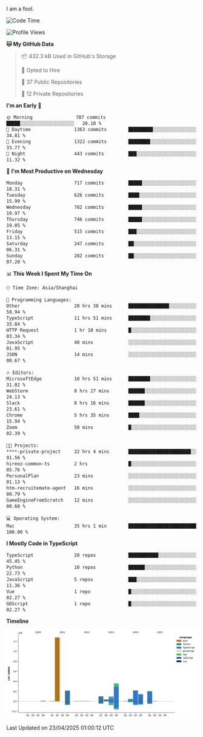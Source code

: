 I am a fool.

<!--START_SECTION:waka-->
![Code Time](http://img.shields.io/badge/Code%20Time-2%2C917%20hrs%2033%20mins-blue)

![Profile Views](http://img.shields.io/badge/Profile%20Views-2-blue)

**🐱 My GitHub Data** 

> 📦 432.3 kB Used in GitHub's Storage 
 > 
> 💼 Opted to Hire
 > 
> 📜 37 Public Repositories 
 > 
> 🔑 12 Private Repositories 
 > 
**I'm an Early 🐤** 

```text
🌞 Morning                787 commits         █████░░░░░░░░░░░░░░░░░░░░   20.10 % 
🌆 Daytime                1363 commits        █████████░░░░░░░░░░░░░░░░   34.81 % 
🌃 Evening                1322 commits        ████████░░░░░░░░░░░░░░░░░   33.77 % 
🌙 Night                  443 commits         ███░░░░░░░░░░░░░░░░░░░░░░   11.32 % 
```
📅 **I'm Most Productive on Wednesday** 

```text
Monday                   717 commits         █████░░░░░░░░░░░░░░░░░░░░   18.31 % 
Tuesday                  626 commits         ████░░░░░░░░░░░░░░░░░░░░░   15.99 % 
Wednesday                782 commits         █████░░░░░░░░░░░░░░░░░░░░   19.97 % 
Thursday                 746 commits         █████░░░░░░░░░░░░░░░░░░░░   19.05 % 
Friday                   515 commits         ███░░░░░░░░░░░░░░░░░░░░░░   13.15 % 
Saturday                 247 commits         ██░░░░░░░░░░░░░░░░░░░░░░░   06.31 % 
Sunday                   282 commits         ██░░░░░░░░░░░░░░░░░░░░░░░   07.20 % 
```


📊 **This Week I Spent My Time On** 

```text
🕑︎ Time Zone: Asia/Shanghai

💬 Programming Languages: 
Other                    20 hrs 38 mins      ███████████████░░░░░░░░░░   58.94 % 
TypeScript               11 hrs 51 mins      ████████░░░░░░░░░░░░░░░░░   33.84 % 
HTTP Request             1 hr 10 mins        █░░░░░░░░░░░░░░░░░░░░░░░░   03.34 % 
JavaScript               40 mins             ░░░░░░░░░░░░░░░░░░░░░░░░░   01.95 % 
JSON                     14 mins             ░░░░░░░░░░░░░░░░░░░░░░░░░   00.67 % 

🔥 Editors: 
MicrosoftEdge            10 hrs 51 mins      ████████░░░░░░░░░░░░░░░░░   31.02 % 
WebStorm                 8 hrs 27 mins       ██████░░░░░░░░░░░░░░░░░░░   24.13 % 
Slack                    8 hrs 16 mins       ██████░░░░░░░░░░░░░░░░░░░   23.61 % 
Chrome                   5 hrs 35 mins       ████░░░░░░░░░░░░░░░░░░░░░   15.94 % 
Zoom                     50 mins             █░░░░░░░░░░░░░░░░░░░░░░░░   02.39 % 

🐱‍💻 Projects: 
****-private-project     32 hrs 4 mins       ███████████████████████░░   91.56 % 
hireez-common-ts         2 hrs               █░░░░░░░░░░░░░░░░░░░░░░░░   05.76 % 
PersonalPlan             23 mins             ░░░░░░░░░░░░░░░░░░░░░░░░░   01.13 % 
htm-recruitemate-agent   16 mins             ░░░░░░░░░░░░░░░░░░░░░░░░░   00.79 % 
GameEngineFromScratch    12 mins             ░░░░░░░░░░░░░░░░░░░░░░░░░   00.60 % 

💻 Operating System: 
Mac                      35 hrs 1 min        █████████████████████████   100.00 % 
```

**I Mostly Code in TypeScript** 

```text
TypeScript               20 repos            ███████████░░░░░░░░░░░░░░   45.45 % 
Python                   10 repos            ██████░░░░░░░░░░░░░░░░░░░   22.73 % 
JavaScript               5 repos             ███░░░░░░░░░░░░░░░░░░░░░░   11.36 % 
Vue                      1 repo              █░░░░░░░░░░░░░░░░░░░░░░░░   02.27 % 
GDScript                 1 repo              █░░░░░░░░░░░░░░░░░░░░░░░░   02.27 % 
```



**Timeline**

![Lines of Code chart](https://raw.githubusercontent.com/VeejaLiu/VeejaLiu/master/assets/bar_graph.png)


 Last Updated on 23/04/2025 01:00:12 UTC
<!--END_SECTION:waka-->
